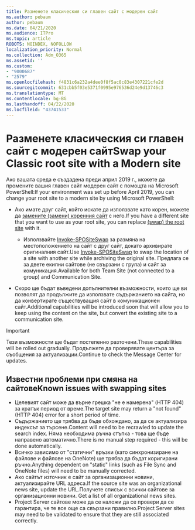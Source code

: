 ```yaml
---
title: Разменете класическия си главен сайт с модерен сайт
ms.author: pebaum
author: pebaum
ms.date: 04/21/2020
ms.audience: ITPro
ms.topic: article
ROBOTS: NOINDEX, NOFOLLOW
localization_priority: Normal
ms.collection: Adm_O365
ms.assetid: ''
ms.custom:
- "9000687"
- "2579"
ms.openlocfilehash: f4831c6a232a4dee0f8f5ac0c83e4307221cfe2d
ms.sourcegitcommit: 631cbb5f03e5371f0995e976536d24e9d13746c3
ms.translationtype: MT
ms.contentlocale: bg-BG
ms.lasthandoff: 04/22/2020
ms.locfileid: "43741533"
---
```

# <a name="swap-your-classic-root-site-with-a-modern-site"></a><span data-ttu-id="b389a-102">Разменете класическия си главен сайт с модерен сайт</span><span class="sxs-lookup"><span data-stu-id="b389a-102">Swap your Classic root site with a Modern site</span></span>

<span data-ttu-id="b389a-103">Ако вашата среда е създадена преди април 2019 г., можете да промените вашия главен сайт модерен сайт с помощта на Microsoft PowerShell:</span><span class="sxs-lookup"><span data-stu-id="b389a-103">If your environment was set up before April 2019, you can change your root site to a modern site by using Microsoft PowerShell:</span></span>

- <span data-ttu-id="b389a-104">Ако имате друг сайт, който искате да използвате като корен, можете да [замените (замени) коренния сайт](https://docs.microsoft.com/sharepoint/modern-root-site) с него.</span><span class="sxs-lookup"><span data-stu-id="b389a-104">If you have a different site that you want to use as your root site, you can replace [(swap) the root site](https://docs.microsoft.com/sharepoint/modern-root-site) with it.</span></span> 
    - <span data-ttu-id="b389a-105">Използвайте [Invoke-SPOSiteSwap](https://docs.microsoft.com/powershell/module/sharepoint-online/invoke-spositeswap?view=sharepoint-ps) за размяна на местоположението на сайт с друг сайт, докато архивирате оригиналния сайт.</span><span class="sxs-lookup"><span data-stu-id="b389a-105">Use [Invoke-SPOSiteSwap](https://docs.microsoft.com/powershell/module/sharepoint-online/invoke-spositeswap?view=sharepoint-ps) to swap the location of a site with another site while archiving the original site.</span></span> <span data-ttu-id="b389a-106">Предлага се за двете екипни сайтове (не свързани с група) и сайт за комуникация.</span><span class="sxs-lookup"><span data-stu-id="b389a-106">Available for both Team Site (not connected to a group) and Communication Site.</span></span> 

- <span data-ttu-id="b389a-107">Скоро ще бъдат въведени допълнителни възможности, които ще ви позволят да продължите да използвате съдържанието на сайта, но да конвертирате съществуващия сайт в комуникационен сайт.</span><span class="sxs-lookup"><span data-stu-id="b389a-107">Additional capabilities will be introduced soon that will allow you to keep using the content on the site, but convert the existing site to a communication site.</span></span> 
>[!Important]
><span data-ttu-id="b389a-108">Тези възможности ще бъдат постепенно разточени.</span><span class="sxs-lookup"><span data-stu-id="b389a-108">These capabilities will be rolled out gradually.</span></span> <span data-ttu-id="b389a-109">Продължете да проверявате центъра за съобщения за актуализации.</span><span class="sxs-lookup"><span data-stu-id="b389a-109">Continue to check the Message Center for updates.</span></span> 

## <a name="known-issues-with-swapping-sites"></a><span data-ttu-id="b389a-110">Известни проблеми при смяна на сайтове</span><span class="sxs-lookup"><span data-stu-id="b389a-110">Known issues with swapping sites</span></span>

- <span data-ttu-id="b389a-111">Целевият сайт може да върне грешка "не е намерена" (HTTP 404) за кратък период от време.</span><span class="sxs-lookup"><span data-stu-id="b389a-111">The target site may return a "not found" (HTTP 404) error for a short period of time.</span></span>
- <span data-ttu-id="b389a-112">Съдържанието ще трябва да бъде обхождано, за да се актуализира индексът за търсене.</span><span class="sxs-lookup"><span data-stu-id="b389a-112">Content will need to be recrawled to update the search index.</span></span> <span data-ttu-id="b389a-113">Няма необходима ръчна стъпка - това ще бъде направено автоматично.</span><span class="sxs-lookup"><span data-stu-id="b389a-113">There is no manual step required - this will be done automatically.</span></span>
- <span data-ttu-id="b389a-114">Всичко зависимо от "статични" връзки (като синхронизиране на файлове и файлове на OneNote) ще трябва да бъдат коригирани ръчно.</span><span class="sxs-lookup"><span data-stu-id="b389a-114">Anything dependent on "static" links (such as File Sync and OneNote files) will need to be manually corrected.</span></span>
- <span data-ttu-id="b389a-115">Ако сайтът източник е сайт за организационни новини, актуализирайте URL адреса.</span><span class="sxs-lookup"><span data-stu-id="b389a-115">If the source site was an organizational news site, update the URL.</span></span><span data-ttu-id="b389a-116">Получете списък с всички сайтове за организационни новини.</span><span class="sxs-lookup"><span data-stu-id="b389a-116"> Get a list of all organizational news sites.</span></span>
- <span data-ttu-id="b389a-117">Project Server сайтове може да се наложи да се провери да се гарантира, че те все още са свързани правилно.</span><span class="sxs-lookup"><span data-stu-id="b389a-117">Project Server sites may need to be validated to ensure that they are still associated correctly.</span></span>
